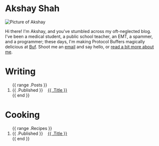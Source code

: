 # Akshay Shah

![Picture of Akshay](/static/akshay-300x300.png)

Hi there! I'm Akshay, and you've stumbled across my oft-neglected
blog.  I've been a medical student, a public school teacher, an EMT, a spammer,
and a programmer; these days, I'm making Protocol Buffers magically delicious
at [Buf](https://buf.build). Shoot me an [email](mailto:akshay@akshayshah.org)
and say hello, or [read a bit more about me](/colophon/).

# Writing

<ol class="post-list">
{{ range .Posts }}
<li>
  <span class="post-date">{{ .Published }} &nbsp;&nbsp;</span>
  <a href="{{ .Link }}">{{ .Title }}</a>
</li>
{{ end }}
</ol>

# Cooking

<ol class="post-list">
{{ range .Recipes }}
<li>
  <span class="post-date">{{ .Published }} &nbsp;&nbsp;</span>
  <a href="{{ .Link }}">{{ .Title }}</a>
</li>
{{ end }}
</ol>
